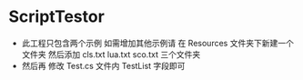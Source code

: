 ScriptTestor
============
* 此工程只包含两个示例 如需增加其他示例请 在 Resources 文件夹下新建一个文件夹 然后添加 cls.txt lua.txt sco.txt 三个文件夹
* 然后再 修改 Test.cs 文件内 TestList 字段即可